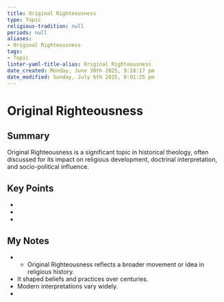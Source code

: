 ```yaml
---
title: Original Righteousness
type: Topic
religious-tradition: null
periods: null
aliases:
- Original Righteousness
tags:
- Topic
linter-yaml-title-alias: Original Righteousness
date_created: Monday, June 30th 2025, 9:18:17 pm
date_modified: Sunday, July 6th 2025, 9:01:25 pm
---
```


# Original Righteousness

## Summary
Original Righteousness is a significant topic in historical theology, often discussed for its impact on religious development, doctrinal interpretation, and socio-political influence.

## Key Points
- 
- 
- 

## My Notes
- - Original Righteousness reflects a broader movement or idea in religious history.
- It shaped beliefs and practices over centuries.
- Modern interpretations vary widely.
- 